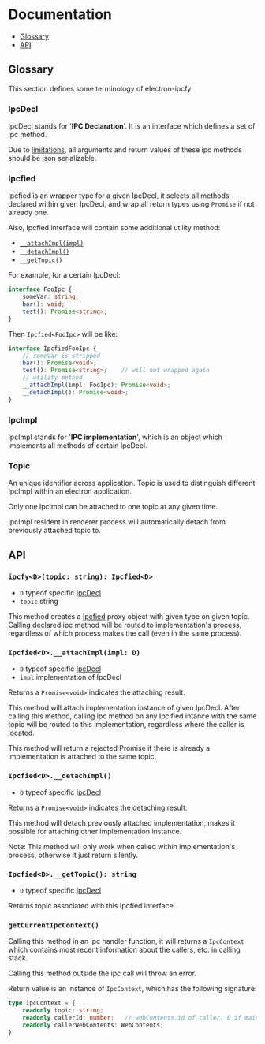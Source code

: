 # Documentation

* [Glossary](#glossary)
* [API](#api)

## Glossary

This section defines some terminology of electron-ipcfy

### IpcDecl

IpcDecl stands for '**IPC Declaration**'. It is an interface which defines a set of ipc method. 

Due to [limitations](../README.md#limitations), all arguments and return values of these ipc methods should be json serializable.

### Ipcfied

Ipcfied is an wrapper type for a given IpcDecl, it selects all methods declared within given IpcDecl, and wrap all return types using `Promise` if not already one.

Also, Ipcfied interface will contain some additional utility method:

* [`__attachImpl(impl)`](#ipcfiedd.__attachimplimpl-d)
* [`__detachImpl()`](#ipcfiedd.__detachimpl)
* [`__getTopic()`](#ipcfiedd.__gettopic)

For example, for a certain IpcDecl: 

```ts
interface FooIpc {
    someVar: string;
    bar(): void;
    test(): Promise<string>;
}
```

Then `Ipcfied<FooIpc>` will be like:

```ts
interface IpcfiedFooIpc {
    // someVar is stripped
    bar(): Promise<void>;
    test(): Promise<string>;    // will not wrapped again
    // utility method
    __attachImpl(impl: FooIpc): Promise<void>;
    __detachImpl(): Promise<void>;
}
```

### IpcImpl

IpcImpl stands for '**IPC implementation**', which is an object which implements all methods of certain IpcDecl.

### Topic

An unique identifier across application. Topic is used to distinguish different IpcImpl within an electron application.

Only one IpcImpl can be attached to one topic at any given time.

IpcImpl resident in renderer process will automatically detach from previously attached topic to.

## API

### `ipcfy<D>(topic: string): Ipcfied<D>`

* `D` typeof specific [IpcDecl](#ipcdecl)
* `topic` string

This method creates a [Ipcfied](#ipcfied) proxy object with given type on given topic. Calling declared ipc method will be routed to implementation's process, regardless of which process makes the call (even in the same process).

### `Ipcfied<D>.__attachImpl(impl: D)`

* `D` typeof specific [IpcDecl](#ipcdecl)
* `impl` implementation of IpcDecl

Returns a `Promise<void>` indicates the attaching result.

This method will attach implementation instance of given IpcDecl. After calling this method, calling ipc method on any Ipcified intance with the same topic will be routed to this implementation, regardless where the caller is located.

This method will return a rejected Promise if there is already a implementation is attached to the same topic.

### `Ipcfied<D>.__detachImpl()`

* `D` typeof specific [IpcDecl](#ipcdecl)

Returns a `Promise<void>` indicates the detaching result.

This method will detach previously attached implementation, makes it possible for attaching other implementation instance.

Note: This method will only work when called within implementation's process, otherwise it just return silently.

### `Ipcfied<D>.__getTopic(): string`

* `D` typeof specific [IpcDecl](#ipcdecl)

Returns topic associated with this Ipcfied interface.

### `getCurrentIpcContext()`

Calling this method in an ipc handler function, it will returns a `IpcContext` which contains most recent information about the callers, etc. in calling stack.

Calling this method outside the ipc call will throw an error.

Return value is an instance of `IpcContext`, which has the following signature:

```ts
type IpcContext = {
    readonly topic: string;
    readonly callerId: number;   // webContents.id of caller. 0 if main process.
    readonly callerWebContents: WebContents;
}
```
